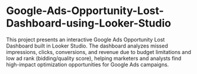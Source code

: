 # Google-Ads-Opportunity-Lost-Dashboard-using-Looker-Studio
This project presents an interactive Google Ads Opportunity Lost Dashboard built in Looker Studio. The dashboard analyzes missed impressions, clicks, conversions, and revenue due to budget limitations and low ad rank (bidding/quality score), helping marketers and analysts find high-impact optimization opportunities for Google Ads campaigns.
